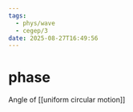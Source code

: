 ```yaml
---
tags:
  - phys/wave
  - cegep/3
date: 2025-08-27T16:49:56
---
```


# phase

Angle of [[uniform circular motion]]